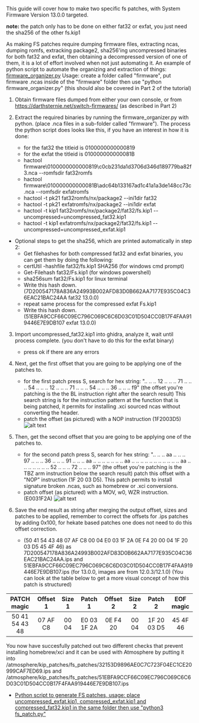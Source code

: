 This guide will cover how to make two specific fs patches, with System Firmware Version 13.0.0 targeted.

**note:** the patch only has to be done on either fat32 or exfat, you just need the sha256 of the other fs.kip1 

As making FS patches require dumping firmware files, extracting ncas, dumping romfs, extracking package2, sha256'ing uncompressed binaries for both fat32 and exfat, then obtaining a decompressed version of one of them, it is a lot of effort involved when not just automating it. An example of python script to automate the organizing and extraction of things: [firmware_organizer.py](firmware_organizer.py) Usage: create a folder called "firmware", put firmware .ncas inside of the "firmware" folder then use "python firmware_organizer.py" (this should also be covered in Part 2 of the tutorial)

1. Obtain firmware files dumped from either your own console, or from https://darthsternie.net/switch-firmwares/ (as described in Part 2)

2. Extract the required binaries by running the firmware_organizer.py with python. (place .nca files in a sub-folder called "firmware"). The process the python script does looks like this, if you have an interest in how it is done:
   - for the fat32 the titleid is 0100000000000819
   - for the exfat the titleid is 010000000000081B
   - hactool firmware\0100000000000819\c0cb231da1d3706d346d189779ba82f3.nca --romfsdir fat32romfs
   - hactool firmware\010000000000081B\adc64b133167ad1c41a1a3de148cc73c.nca --romfsdir exfatromfs
   - hactool -t pk21 fat32romfs/nx/package2 --ini1dir fat32
   - hactool -t pk21 exfatromfs/nx/package2 --ini1dir exfat
   - hactool -t kip1 fat32romfs/nx/package2/fat32/fs.kip1 --uncompressed=uncompressed_fat32.kip1
   - hactool -t kip1 exfatromfs/nx/package2/fat32/fs.kip1 --uncompressed=uncompressed_exfat.kip1

* Optional steps to get the sha256, which are printed automatically in step 2: 
  - Get filehashes for both compressed fat32 and exfat binaries, you can get them by doing the following:
  - certUtil -hashfile fat32/fs.kip1 SHA256 (for windows cmd prompt)
  - Get-Filehash fat32/Fs.kip1 (for windows powershell)
  - sha256sum fat32/Fs.kip1 for linux terminal
  - Write this hash down. (7D200547178A836A24993B002AFD83D0B662AA7177E935C04C36EAC21BAC24AA fat32 13.0.0)
  - repeat same process for the compressed exfat Fs.kip1
  - Write this hash down. (51EBFA9CCF66C09EC796C069C6C6D03C01D504CC0B17F4FAA919446E7E9DB107 exfat 13.0.0)

3. Import uncompressed_fat32.kip1 into ghidra, analyze it, wait until process complete. (you don't have to do this for the exfat binary)
   - press ok if there are any errors

4. Next, get the first offset that you are going to be applying one of the patches to.
   - for the first patch press S, search for hex string: ".. .. .. 12 .. .. .. 71 .. .. .. 54 .. .. .. 12 .. .. .. 71 .. .. .. 54 .. .. .. 36 .. .. .. f9" (the offset you're patching is the the BL instruction right after the search result) This search string is for the instruction pattern at the function that is being patched, it permits for installing .xci sourced ncas without converting the header.
   - patch the offset (as pictured) with a NOP instruction (1F2003D5)
![alt text](https://github.com/borntohonk/patches/blob/master/img/ghidra-fs-offset-1.png?raw=true)

5. Then, get the second offset that you are going to be applying one of the patches to.
   - for the second patch press S, search for hex string: ".. .. .. aa .. .. .. 97 .. .. .. 36 .. .. .. 91 .. .. .. aa .. .. .. .. .. .. .. aa .. .. .. .. .. .. .. .. .. .. .. aa .. .. .. .. .. .. .. 52 .. .. .. 72 .. .. .. 97" (the offset you're patching is the TBZ arm instruction below the search result) patch this offset with a "NOP" instruction (1F 20 03 D5). This patch permits to install signature broken .ncas, such as homebrew or .xci conversions.
   - patch offset (as pictured) with a MOV, w0, WZR instruction. (E0031F2A)
![alt text](https://github.com/borntohonk/patches/blob/master/img/ghidra-fs-offset-2.png?raw=true)

6. Save the end result as string after merging the output offset, sizes and patches to be applied, remember to correct the offsets for .ips patches by adding 0x100, for hekate based patches one does not need to do this offset correction.
   - (50 41 54 43 48 07 AF C8 00 04 E0 03 1F 2A 0E F4 20 00 04 1F 20 03 D5 45 4F 46) as 7D200547178A836A24993B002AFD83D0B662AA7177E935C04C36EAC21BAC24AA.ips and 51EBFA9CCF66C09EC796C069C6C6D03C01D504CC0B17F4FAA919446E7E9DB107.ips (for 13.0.0, images are from 12.0.3/12.1.0) (You can look at the table below to get a more visual concept of how this patch is structured)

| PATCH magic | Offset 1 | Size 1 | Patch 1 | Offset 2 | Size 2 | Patch 2 | EOF magic |
| :---: | :---: | :---: | :---: | :---: | :---: | :---: | :---: |
| 50 41 54 43 48 | 07 AF C8 | 00 04 | E0 03 1F 2A | 0E F4 20 | 00 04 | 1F 20 03 D5| 45 4F 46 |

You now have succesfully patched out two different checks that prevent installing homebrew/xci and it can be used with Atmosphere by putting it into /atmosphere/kip_patches/fs_patches/32153D9896AE0C7C723F04EC1CE20999CAF7ED69.ips and /atmosphere/kip_patches/fs_patches/51EBFA9CCF66C09EC796C069C6C6D03C01D504CC0B17F4FAA919446E7E9DB107.ips

* [Python script to generate FS patches, usage: place uncompressed_exfat.kip1, compressed_exfat.kip1 and compressed_fat32.kip1 in the same folder then use "python3 fs_patch.py"](fs_patch.py)